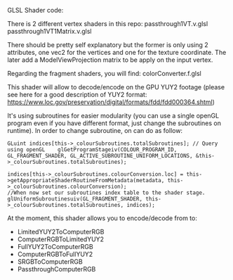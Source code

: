 GLSL Shader code:

There is 2 different vertex shaders in this repo:
  passthrough1VT.v.glsl
  passthrough1VT1Matrix.v.glsl

There should be pretty self explanatory but the former is only using 2 attributes, one vec2 for the vertices and one for the texture coordinate. The later add a ModelViewProjection matrix to be apply on the input vertex.

Regarding the fragment shaders, you will find:
  colorConverter.f.glsl
  
This shader will allow to decode/encode on the GPU YUY2 footage (please see here for a good description of YUY2 format: https://www.loc.gov/preservation/digital/formats/fdd/fdd000364.shtml)

It's using subroutines for easier modularity (you can use a single openGL program even if you have different format, just change the subroutines on runtime). In order to change subroutine, on can do as follow:
	
	GLuint indices[this->_colourSubroutines.totalSubroutines]; // Query using openGL 	glGetProgramStageiv(COLOUR_PROGRAM_ID, GL_FRAGMENT_SHADER, GL_ACTIVE_SUBROUTINE_UNIFORM_LOCATIONS, &this->_colourSubroutines.totalSubroutines);
	
	indices[this->_colourSubroutines.colourConversion.loc] = this->getAppropriateShaderRoutineFromMetadata(metadata, this->_colourSubroutines.colourConversion);	
	//When now set our subroutines index table to the shader stage.
	glUniformSubroutinesuiv(GL_FRAGMENT_SHADER, this->_colourSubroutines.totalSubroutines, indices);

At the moment, this shader allows you to encode/decode from to:
 - LimitedYUY2ToComputerRGB
 - ComputerRGBToLimitedYUY2
 - FullYUY2ToComputerRGB
 - ComputerRGBToFullYUY2
 - SRGBToComputerRGB
 - PassthroughComputerRGB

